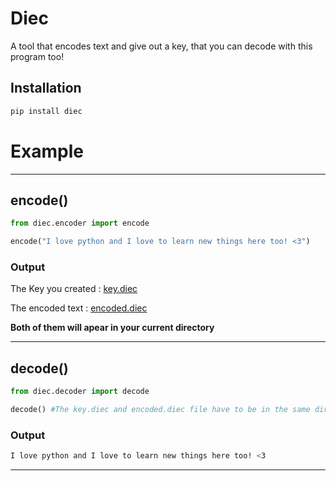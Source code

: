 # Diec

A tool that encodes text and give out a key, that you can decode with this program too!

## Installation

```bash
pip install diec
```

# Example

<hr>

## encode()

```python
from diec.encoder import encode

encode("I love python and I love to learn new things here too! <3")
```
### Output

The Key you created : <a href="https://github.com/D-I-Projects/diec/blob/main/diec_example/key.diec">key.diec</a>

The encoded text : <a href="https://github.com/D-I-Projects/diec/blob/main/diec_example/encoded.diec">encoded.diec</a>

**Both of them will apear in your current directory**

<hr>

## decode()

```python
from diec.decoder import decode

decode() #The key.diec and encoded.diec file have to be in the same directory as the file that runs that command.
```
### Output
```bash
I love python and I love to learn new things here too! <3
```
<hr>
